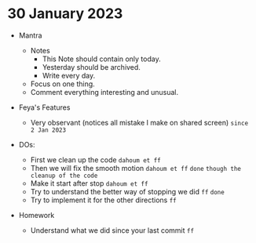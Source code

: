 # 30 January 2023

* Mantra
  * Notes
    * This Note should contain only today.
    * Yesterday should be archived.
    * Write every day.
  * Focus on one thing.
  * Comment everything interesting and unusual.
* Feya's Features
  * Very observant (notices all mistake I make on shared screen) `since 2 Jan 2023`

* DOs:
    * First we clean up the code `dahoum et ff`
    * Then we will fix the smooth motion `dahoum et ff` `done` `though the cleanup of the code`
    * Make it start after stop `dahoum et ff`
    * Try to understand the better way of stopping we did `ff` `done`
    * Try to implement it for the other directions `ff`

* Homework
  * Understand what we did since your last commit `ff`